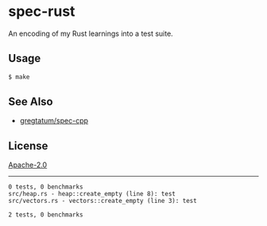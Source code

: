 # spec-rust
An encoding of my Rust learnings into a test suite.

## Usage
```sh
$ make
```

## See Also
- [gregtatum/spec-cpp](https://github.com/gregtatum/spec-cpp)

## License
[Apache-2.0](./LICENSE)

---
```
0 tests, 0 benchmarks
src/heap.rs - heap::create_empty (line 8): test
src/vectors.rs - vectors::create_empty (line 3): test

2 tests, 0 benchmarks
```
